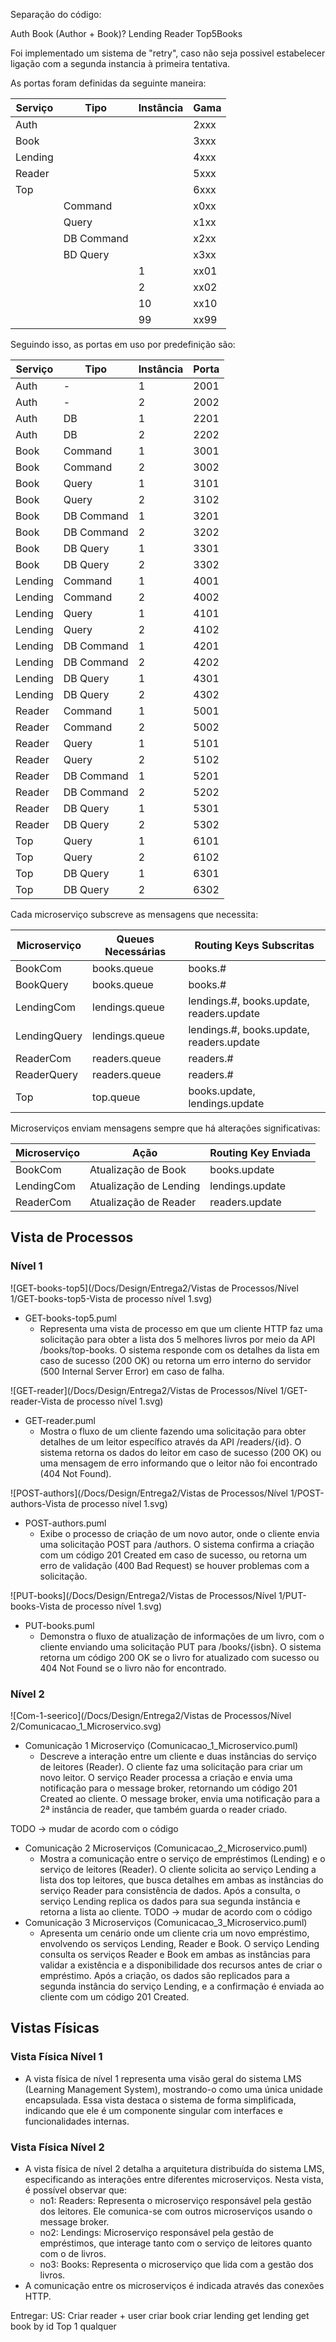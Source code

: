 Separação do código:

Auth
Book (Author + Book)?
Lending
Reader
Top5Books


Foi implementado um sistema de "retry", caso não seja possivel estabelecer ligação com a segunda instancia à primeira tentativa.

As portas foram definidas da seguinte maneira:

| Serviço | Tipo       | Instância | Gama |
|--------|------------|-----------|------|
| Auth   |            |           | 2xxx |
| Book   |            |           | 3xxx | 
| Lending |            |           | 4xxx | 
| Reader |            |           | 5xxx |
| Top    |            |           | 6xxx |
|        | Command    |           | x0xx | 
|        | Query      |           | x1xx |
|        | DB Command |           | x2xx |
|        | BD Query   |           | x3xx |
|        |            | 1         | xx01 |
|        |            | 2         | xx02 |
|        |            | 10        | xx10 |
|        |            | 99        | xx99 |



Seguindo isso, as portas em uso por predefinição são:

| Serviço | Tipo       | Instância | Porta |
|---------|------------|-----------|-------|
| Auth    | -          | 1         | 2001  |
| Auth    | -          | 2         | 2002  |
| Auth    | DB         | 1         | 2201  |
| Auth    | DB         | 2         | 2202  |
| Book    | Command    | 1         | 3001  |  
| Book    | Command    | 2         | 3002  |  
| Book    | Query      | 1         | 3101  |
| Book    | Query      | 2         | 3102  |
| Book    | DB Command | 1         | 3201  |  
| Book    | DB Command | 2         | 3202  |  
| Book    | DB Query   | 1         | 3301  |
| Book    | DB Query   | 2         | 3302  |
| Lending | Command    | 1         | 4001  | 
| Lending | Command    | 2         | 4002  | 
| Lending | Query      | 1         | 4101  |
| Lending | Query      | 2         | 4102  |
| Lending | DB Command | 1         | 4201  | 
| Lending | DB Command | 2         | 4202  | 
| Lending | DB Query   | 1         | 4301  |
| Lending | DB Query   | 2         | 4302  |
| Reader  | Command    | 1         | 5001  | 
| Reader  | Command    | 2         | 5002  | 
| Reader  | Query      | 1         | 5101  |
| Reader  | Query      | 2         | 5102  |
| Reader  | DB Command | 1         | 5201  | 
| Reader  | DB Command | 2         | 5202  | 
| Reader  | DB Query   | 1         | 5301  |
| Reader  | DB Query   | 2         | 5302  |
| Top    | Query      | 1         | 6101  |
| Top    | Query      | 2         | 6102  | 
| Top    | DB Query   | 1         | 6301  | 
| Top    | DB Query   | 2         | 6302  | 


Cada microserviço subscreve as mensagens que necessita:

| Microserviço  | Queues Necessárias | Routing Keys Subscritas                  |
|---------------|--------------------|------------------------------------------|
| BookCom       | books.queue        | books.#                                  |
| BookQuery     | books.queue        | books.#                                  |
| LendingCom    | lendings.queue     | lendings.#, books.update, readers.update |
| LendingQuery	 | lendings.queue     | lendings.#, books.update, readers.update |
| ReaderCom     | readers.queue      | readers.#                                |
| ReaderQuery   | readers.queue      | readers.#                                |
| Top           | top.queue          | books.update, lendings.update            |

Microserviços enviam mensagens sempre que há alterações significativas:

| Microserviço | Ação                   | Routing Key Enviada |
|--------------|------------------------|---------------------|
| BookCom      | Atualização de Book    | books.update        |
| LendingCom   | Atualização de Lending | lendings.update     |
| ReaderCom    | Atualização de Reader  | readers.update      |

## Vista de Processos

### Nível 1
![GET-books-top5](/Docs/Design/Entrega2/Vistas de Processos/Nível 1/GET-books-top5-Vista de processo nível 1.svg)
- GET-books-top5.puml
    - Representa uma vista de processo em que um cliente HTTP faz uma solicitação para obter a lista dos 5 melhores livros por meio da API /books/top-books. O sistema responde com os detalhes da lista em caso de sucesso (200 OK) ou retorna um erro interno do servidor (500 Internal Server Error) em caso de falha.
  
![GET-reader](/Docs/Design/Entrega2/Vistas de Processos/Nível 1/GET-reader-Vista de processo nível 1.svg)
- GET-reader.puml
    - Mostra o fluxo de um cliente fazendo uma solicitação para obter detalhes de um leitor específico através da API /readers/{id}. O sistema retorna os dados do leitor em caso de sucesso (200 OK) ou uma mensagem de erro informando que o leitor não foi encontrado (404 Not Found).

![POST-authors](/Docs/Design/Entrega2/Vistas de Processos/Nível 1/POST-authors-Vista de processo nível 1.svg)
- POST-authors.puml
    - Exibe o processo de criação de um novo autor, onde o cliente envia uma solicitação POST para /authors. O sistema confirma a criação com um código 201 Created em caso de sucesso, ou retorna um erro de validação (400 Bad Request) se houver problemas com a solicitação.

![PUT-books](/Docs/Design/Entrega2/Vistas de Processos/Nível 1/PUT-books-Vista de processo nível 1.svg)
- PUT-books.puml
    - Demonstra o fluxo de atualização de informações de um livro, com o cliente enviando uma solicitação PUT para /books/{isbn}. O sistema retorna um código 200 OK se o livro for atualizado com sucesso ou 404 Not Found se o livro não for encontrado.

### Nível 2
![Com-1-seerico](/Docs/Design/Entrega2/Vistas de Processos/Nível 2/Comunicacao_1_Microservico.svg)

- Comunicação 1 Microserviço (Comunicacao_1_Microservico.puml)
    - Descreve a interação entre um cliente e duas instâncias do serviço de leitores (Reader). O cliente faz uma solicitação para criar um novo leitor. O serviço Reader processa a criação e envia uma notificação para o message broker, retornando um código 201 Created ao cliente. O message broker, envia uma notificação para a 2ª instância de reader, que também guarda o reader criado. 

TODO -> mudar de acordo com o código
- Comunicação 2 Microserviços (Comunicacao_2_Microservico.puml)
    - Mostra a comunicação entre o serviço de empréstimos (Lending) e o serviço de leitores (Reader). O cliente solicita ao serviço Lending a lista dos top leitores, que busca detalhes em ambas as instâncias do serviço Reader para consistência de dados. Após a consulta, o serviço Lending replica os dados para sua segunda instância e retorna a lista ao cliente.
TODO -> mudar de acordo com o código
- Comunicação 3 Microserviços (Comunicacao_3_Microservico.puml)
    - Apresenta um cenário onde um cliente cria um novo empréstimo, envolvendo os serviços Lending, Reader e Book. O serviço Lending consulta os serviços Reader e Book em ambas as instâncias para validar a existência e a disponibilidade dos recursos antes de criar o empréstimo. Após a criação, os dados são replicados para a segunda instância do serviço Lending, e a confirmação é enviada ao cliente com um código 201 Created.

## Vistas Físicas

### Vista Física Nível 1

- A vista física de nível 1 representa uma visão geral do sistema LMS (Learning Management System), mostrando-o como uma única unidade encapsulada. Essa vista destaca o sistema de forma simplificada, indicando que ele é um componente singular com interfaces e funcionalidades internas.


### Vista Física Nível 2

- A vista física de nível 2 detalha a arquitetura distribuída do sistema LMS, especificando as interações entre diferentes microserviços. Nesta vista, é possível observar que:
  - no1: Readers: Representa o microserviço responsável pela gestão dos leitores. Ele comunica-se com outros microserviços usando o message broker.
  - no2: Lendings: Microserviço responsável pela gestão de empréstimos, que interage tanto com o serviço de leitores quanto com o de livros.
  - no3: Books: Representa o microserviço que lida com a gestão dos livros.
- A comunicação entre os microserviços é indicada através das conexões HTTP.





Entregar:
US:
Criar reader + user
criar book
criar lending
get lending 
get book by id
Top 1 qualquer